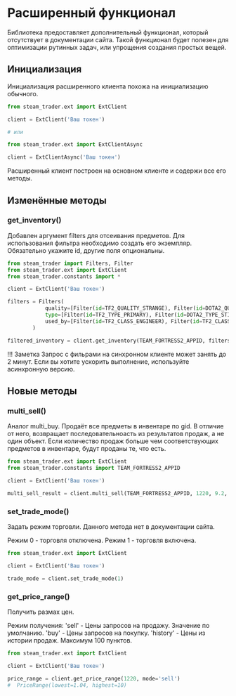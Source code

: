 # Расширенный функционал
Библиотека предоставляет дополнительный функционал, который отсутствует в документации сайта.
Такой функционал будет полезен для оптимизации рутинных задач, или упрощения создания простых вещей.

## Инициализация
Инициализация расширенного клиента похожа на инициализацию обычного.
```python
from steam_trader.ext import ExtClient

client = ExtClient('Ваш токен')

# или

from steam_trader.ext import ExtClientAsync

client = ExtClientAsync('Ваш токен')
```

Расширенный клиент построен на основном клиенте и содержи все его методы.

## Изменённые методы

### get_inventory()
Добавлен аргумент filters для отсеивания предметов.
Для использования фильтра необходимо создать его экземпляр. Обязательно укажите id, другие поля опциональны.
```python
from steam_trader import Filters, Filter
from steam_trader.ext import ExtClient
from steam_trader.constants import *

client = ExtClient('Ваш токен')

filters = Filters(
            quality=[Filter(id=TF2_QUALITY_STRANGE), Filter(id=DOTA2_QUALITY_ELDER)],
            type=[Filter(id=TF2_TYPE_PRIMARY), Filter(id=DOTA2_TYPE_STICKER)],
            used_by=[Filter(id=TF2_CLASS_ENGINEER), Filter(id=TF2_CLASS_SCOUT)]
        )

filtered_inventory = client.get_inventory(TEAM_FORTRESS2_APPID, filters=filters)
```

!!! Заметка
    Запрос с фильрами на синхронном клиенте может занять до 2 минут.
    Если вы хотите ускорить выполнение, используйте асинхронную версию.

## Новые методы

### multi_sell()
Аналог multi_buy. Продаёт все предметы в инвентаре по gid. В отличие от него, возвращает последовательноасть из результатов продаж, а не один объект.
Если количество продаж больше чем соответствующих предметов в инвентаре, будут проданы те, что есть.
```python
from steam_trader.ext import ExtClient
from steam_trader.constants import TEAM_FORTRESS2_APPID

client = ExtClient('Ваш токен')

multi_sell_result = client.multi_sell(TEAM_FORTRESS2_APPID, 1220, 9.2, 10)
```

### set_trade_mode()
Задать режим торговли. Данного метода нет в документации сайта.

Режим 0 - торговля отключена. Режим 1 - торговля включена.
```python
from steam_trader.ext import ExtClient

client = ExtClient('Ваш токен')

trade_mode = client.set_trade_mode(1)
```

### get_price_range()
Получить размах цен.

Режим получения:
'sell' - Цены запросов на продажу. Значение по умолчанию. 
'buy' - Цены запросов на покупку. 
'history' - Цены из истории продаж. Максимум 100 пунктов.

```python
from steam_trader.ext import ExtClient

client = ExtClient('Ваш токен')

price_range = client.get_price_range(1220, mode='sell')
#  PriceRange(lowest=1.04, highest=10)
```